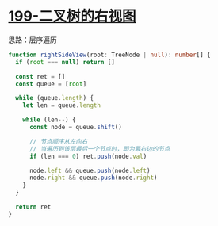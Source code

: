 # [199-二叉树的右视图](https://leetcode-cn.com/problems/binary-tree-right-side-view/)

思路：层序遍历

```ts
function rightSideView(root: TreeNode | null): number[] {
  if (root === null) return []

  const ret = []
  const queue = [root]

  while (queue.length) {
    let len = queue.length

    while (len--) {
      const node = queue.shift()

      // 节点顺序从左向右
      // 当遍历到该层最后一个节点时，即为最右边的节点
      if (len === 0) ret.push(node.val)

      node.left && queue.push(node.left)
      node.right && queue.push(node.right)
    }
  }

  return ret
}
```
